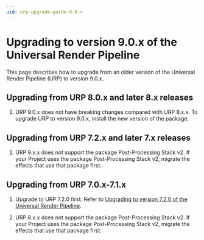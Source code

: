 ```yaml
---
uid: urp-upgrade-guide-9-0-x
---
```

# Upgrading to version 9.0.x of the Universal Render Pipeline

This page describes how to upgrade from an older version of the Universal Render Pipeline (URP) to version 9.0.x.

## Upgrading from URP 8.0.x and later 8.x releases

1. URP 9.0.x does not have breaking changes compared with URP 8.x.x. To upgrade URP to version 9.0.x, install the new version of the package.

## Upgrading from URP 7.2.x and later 7.x releases

1. URP 9.x.x does not support the package Post-Processing Stack v2. If your Project uses the package Post-Processing Stack v2, migrate the effects that use that package first.

## Upgrading from URP 7.0.x-7.1.x

1. Upgrade to URP 7.2.0 first. Refer to [Upgrading to version 7.2.0 of the Universal Render Pipeline](upgrade-guide-7-2-0.md).

2. URP 8.x.x does not support the package Post-Processing Stack v2. If your Project uses the package Post-Processing Stack v2, migrate the effects that use that package first.
